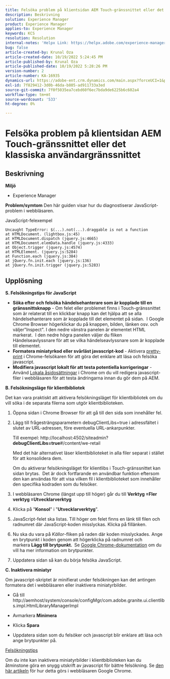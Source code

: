 ```yaml
---
title: Felsöka problem på klientsidan AEM Touch-gränssnittet eller det klassiska användargränssnittet
description: Beskrivning
solution: Experience Manager
product: Experience Manager
applies-to: Experience Manager
keywords: KCS
resolution: Resolution
internal-notes: 'Helpx Link: https://helpx.adobe.com/experience-manager/kb/How-to-debug-javascript-errors-in-AEM.html'
bug: false
article-created-by: Krunal Oza
article-created-date: 10/19/2022 5:24:45 PM
article-published-by: Krunal Oza
article-published-date: 10/19/2022 5:28:26 PM
version-number: 2
article-number: KA-16935
dynamics-url: https://adobe-ent.crm.dynamics.com/main.aspx?forceUCI=1&pagetype=entityrecord&etn=knowledgearticle&id=ffcea1ea-d24f-ed11-bba2-00224808679b
exl-id: 7f829412-3d0b-46da-b805-ad911733a3ed
source-git-commit: 7f0f5035ea7cebd60f6ec7bda9de6225b6c602a4
workflow-type: tm+mt
source-wordcount: '533'
ht-degree: 0%

---
```


# Felsöka problem på klientsidan AEM Touch-gränssnittet eller det klassiska användargränssnittet

## Beskrivning

<b>Miljö</b>
- Experience Manager



<b>Problem/symtom</b>
Den här guiden visar hur du diagnostiserar JavaScript-problem i webbläsaren.

JavaScript-felexempel




```
Uncaught TypeError: $(...).not(...).draggable is not a function
at HTMLDocument. (lightbox.js:45)
at HTMLDocument.dispatch (jquery.js:4665)
at HTMLDocument.elemData.handle (jquery.js:4333)
at Object.trigger (jquery.js:4574)
at HTMLElement. (jquery.js:5284)
at Function.each (jquery.js:384)
at jQuery.fn.init.each (jquery.js:136)
at jQuery.fn.init.trigger (jquery.js:5283)
```



## Upplösning


<b>S. Felsökningstips för JavaScript</b>

- <b>Söka efter och felsöka händelsehanterare som är kopplade till en gränssnittsknapp</b> - Om felet eller problemet finns i Touch-gränssnittet som är relaterat till en klickbar knapp kan det hjälpa att se alla händelsehanterare som är kopplade till det elementet på sidan.  I Google Chrome Browser högerklickar du på knappen, bilden, länken osv. och väljer&quot;Inspect&quot;. I den nedre vänstra panelen är elementet HTML markerat.  I den nedre högra panelen väljer du fliken Händelseavlyssnare för att se vilka händelseavlyssnare som är kopplade till elementet.
- <b>Formatera miniatyrkod eller svårläst javascript-kod</b> - Aktivera [pretty-print](https://developers.google.com/web/tools/chrome-devtools/javascript/pretty-print) i Chrome-felsökaren för att göra det enklare att läsa och felsöka javascript.
- <b>Modifiera javascript lokalt för att testa potentiella korrigeringar</b> - Använd [Lokala åsidosättningar](https://developers.google.com/web/updates/2018/01/devtools#overrides) i Chrome om du vill redigera javascript-filer i webbläsaren för att testa ändringarna innan du gör dem på AEM.


<b>B. Felsökningsläge för klientbibliotek</b>

Det kan vara praktiskt att aktivera felsökningsläget för klientbibliotek om du vill söka i de separata filerna som utgör klientbiblioteken.

1. Öppna sidan i Chrome Browser för att gå till den sida som innehåller fel.
2. Lägg till frågesträngsparametern debugClientLibs=true i adressfältet i slutet av URL-adressen, före eventuella URL-ankarpunkter.

   Till exempel: http://localhost:4502/siteadmin?<b>debugClientLibs=true</b>#/content/we-retail

   Med det här alternativet läser klientbiblioteket in alla filer separat i stället för att konsolidera dem.

   Om du aktiverar felsökningsläget för klientlibs i Touch-gränssnittet kan sidan brytas.  Det är dock fortfarande en användbar funktion eftersom den kan användas för att visa vilken fil i klientbiblioteket som innehåller den specifika kodraden som du felsöker.
3. I webbläsaren Chrome (längst upp till höger) går du till <b>Verktyg =Fler verktyg =Utvecklarverktyg</b>
4. Klicka på &quot;<b>Konsol</b>&quot; i &quot;<b>Utvecklarverktyg</b>&quot;.
5. JavaScript-felet ska listas. Till höger om felet finns en länk till filen och radnumret där JavaScript-koden misslyckas. Klicka på fillänken.
6. Nu ska du vara på *Källor*-fliken på raden där koden misslyckades. Ange en brytpunkt i koden genom att högerklicka på radnumret och markera <b>Lägg till brytpunkt.  </b>Se [Google Chrome-dokumentation](https://developers.google.com/web/tools/chrome-devtools/javascript/breakpoints) om du vill ha mer information om brytpunkter.
7. Uppdatera sidan så kan du börja felsöka JavaScript.


<b>C. Inaktivera miniatyr</b>

Om javascript-skriptet är minifierat under felsökningen kan det antingen formatera det i webbläsaren eller inaktivera miniatyrbilder.

- Gå till http://aemhost/system/console/configMgr/com.adobe.granite.ui.clientlibs.impl.HtmlLibraryManagerImpl


- Avmarkera <b>Minimera</b>


- Klicka <b>Spara</b>


- Uppdatera sidan som du felsöker och javascript blir enklare att läsa och ange brytpunkter på.


<u>Felsökningstips</u>

Om du inte kan inaktivera miniatyrbilder i klientbiblioteken kan du åtminstone göra en snygg utskrift av javascript för bättre felsökning. Se [den här artikeln](https://developers.google.com/web/tools/chrome-devtools/javascript/pretty-print) för hur detta görs i webbläsaren Google Chrome.
